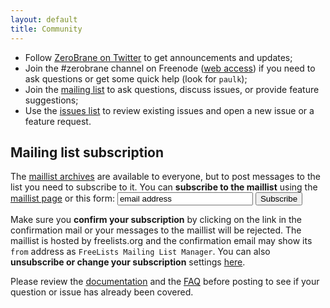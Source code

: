 ```yaml
---
layout: default
title: Community
---
```


- Follow [ZeroBrane on Twitter](https://twitter.com/zerobrane) to get announcements and updates;
- Join the #zerobrane channel on Freenode ([web access](http://webchat.freenode.net/?channels=zerobrane&uio=MT1mYWxzZQ9a)) if you need to ask questions or get some quick help (look for `paulk`);
- Join the [mailing list](http://www.freelists.org/list/zerobrane) to ask questions, discuss issues, or provide feature suggestions;
- Use the [issues list](https://github.com/pkulchenko/ZeroBraneStudio/issues) to review existing issues and open a new issue or a feature request.

## Mailing list subscription

<form action='http://www.freelists.org/cgi-bin/subscription.cgi' method='post' style='display: inline'>
<input name='list' type='hidden' value='zerobrane' />
<input name='url_or_message' type='hidden' value='http://studio.zerobrane.com/maillist-subscription.html' />
<input name='action' type='hidden' value='subscribe' />
<p>The <a href='http://www.freelists.org/archive/zerobrane'>maillist archives</a> are available to everyone, but to post messages to the list you need to subscribe to it. You can <strong>subscribe to the maillist</strong> using the <a href='http://www.freelists.org/list/zerobrane'>maillist page</a> or this form: 
<input name='email' size="24" type='text' value='email address' />
<input type='submit' value='Subscribe' /></p>
</form>

Make sure you **confirm your subscription** by clicking on the link in the confirmation mail or your messages to the maillist will be rejected.
The maillist is hosted by freelists.org and the confirmation email may show its `from` address as `FreeLists Mailing List Manager`.
You can also **unsubscribe or change your subscription** settings [here](http://www.freelists.org/cgi-bin/lsg2.cgi/l=zerobrane).

Please review the [documentation](documentation.html) and the [FAQ](doc-faq.html) before posting to see if your question or issue has already been covered.
